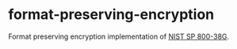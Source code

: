 # format-preserving-encryption

Format preserving encryption implementation of [NIST SP 800-38G](http://dx.doi.org/10.6028/NIST.SP.800-38G).
